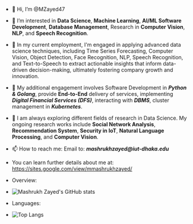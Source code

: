 - 👋 Hi, I’m @MZayed47
- 👀 I’m interested in **Data Science**, **Machine Learning**, **AI/ML Software Development**, **Database Management**, Research in **Computer Vision**, **NLP**, and **Speech Recognition**.
- 💼 In my current employment, I'm engaged in applying advanced data science techniques, including Time Series Forecasting, Computer Vision, Object Detection, Face Recognition, NLP, Speech Recognition, and Text-to-Speech to extract actionable insights that inform data-driven decision-making, ultimately fostering company growth and innovation.
- 🌱 My additional engagement involves Software Development in **_Python & Golang_**, provide **End-to-End** delivery of services, implementing **_Digital Financial Services (DFS)_**, interacting with **_DBMS_**, cluster management in **_Kubernetes_**.
- 💞️ I am always exploring different fields of research in Data Science. My ongoing research works include **Social Network Analysis**, **Recommendation System**, **Security in IoT**, **Natural Language Processing**, and **Computer Vision**.
- 📫 How to reach me: Email to: **_mashrukhzayed@iut-dhaka.edu_**
- You can learn further details about me at: https://sites.google.com/view/mmashrukhzayed/

- Overview:
- ![Mashrukh Zayed's GitHub stats](https://github-readme-stats.vercel.app/api?username=MZayed47&show_icons=true&theme=onedark)
- Languages:
- ![Top Langs](https://github-readme-stats.vercel.app/api/top-langs/?username=MZayed47&show_icons=true&theme=onedark)

<!---
MZayed47/MZayed47 is a ✨ special ✨ repository because its `README.md` (this file) appears on your GitHub profile.
You can click the Preview link to take a look at your changes.
--->
